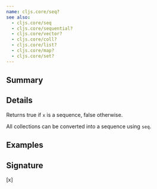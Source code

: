 ```yaml
---
name: cljs.core/seq?
see also:
  - cljs.core/seq
  - cljs.core/sequential?
  - cljs.core/vector?
  - cljs.core/coll?
  - cljs.core/list?
  - cljs.core/map?
  - cljs.core/set?
---
```


## Summary

## Details

Returns true if `x` is a sequence, false otherwise.

All collections can be converted into a sequence using `seq`.

## Examples

## Signature
[x]
